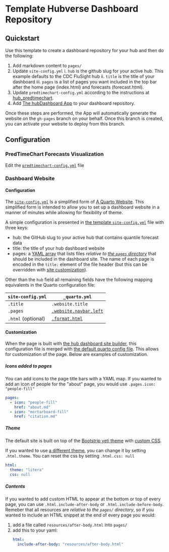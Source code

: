 # Template Hubverse Dashboard Repository

## Quickstart

Use this template to create a dashboard repository for your hub and then do
the following:

1. Add markdown content to `pages/`
2. Update `site-config.yml`
    i. `hub` is the github slug for your active hub. This example defaults to the CDC FluSight hub
    ii. `title` is the title of your dashboard
    iii. `pages` is a list of pages you want included in the top bar after the home page (index.html) and forecasts (forecast.html).
3. Update `predtimechart-config.yml` according to the instructions at [hub_predtimechart](https://github.com/hubverse-org/hub-dashboard-predtimechart/tree/main?tab=readme-ov-file#required-hub-configuration).
4. Add [The hubDashboard App](https://github.com/apps/hubDashboard) to your dashboard repository.

Once these steps are performed, the App will automatically generate the website on the `gh-pages` branch on your behalf. Once this branch is created, you can activate your website to deploy from this branch.


## Configuration


### PredTimeChart Forecasts Visualization

Edit the [`predtimechart-config.yml`](predtimechart-config.yml) file

### Dashboard Website

#### Configuration

The [`site-config.yml`](site-config.yml) Is a simplified form of [A Quarto Website](https://quarto.org/docs/websites/#config-file). This simplified form is intended to allow you to set up a dashboard website in a manner of minutes while allowing for flexibility of theme.

A simple configuration is presented in [the template `site-config.yml`](https://github.com/hubverse-org/hub-dashboard-template/blob/main/site-config.yml) file
with three keys:

 - hub: the GitHub slug to your active hub that contains quantile forecast data
 - title: the title of your hub dashboard website
 - pages: a [YAML array](https://www.commonwl.org/user_guide/topics/yaml-guide.html#arrays) that lists files _relative to [the `pages` directory](pages/)_ that should be included in the dashboard site. The name of each page is encoded in the `title:` element of the file header (but this can be overridden with [site customization](#customization)).

Other than the `hub` field all remaining fields have the following mapping equivalents in the Quarto configuration file:

| `site-config.yml`  | `_quarto.yml` |
| ------------------ | ------------- |
| `.title`           | `.website.title` |
| `.pages`           | [`.website.navbar.left`](https://quarto.org/docs/websites/website-navigation.html#top-navigation) |
| `.html` (optional) | [`.format.html`](https://quarto.org/docs/reference/formats/html.html#format-options) |

#### Customization

When the page is built with [the hub dashboard site builder](https://github.com/hubverse-org/hub-dash-site-builder), this configuration file is merged with [the default quarto config file](https://github.com/hubverse-org/hub-dash-site-builder/blob/main/static/_quarto.yml). This allows for customization of the page. Below
are examples of customization.

##### Icons added to pages

You can add icons to the page title bars with a YAML map. If you wanted to add an icon of people for the "about" page, you would use `.pages.icon: "people-fill"`

```yaml
pages:
  - icon: "people-fill"
    href: "about.md"
  - icon: "mortarboard-fill"
    href: "citation.md"
```

##### Theme

The default site is built on top of the [Bootstrip yeti theme](https://bootswatch.com/yeti/) with [custom CSS](https://github.com/hubverse-org/hub-dash-site-builder/blob/main/static/resources/css/styles.css).

If you wanted to use [a different theme](https://quarto.org/docs/output-formats/html-themes.html), you can change it by setting `.html.theme`. You can reset the css by setting `.html.css: null`

```yaml
html:
  theme: "litera"
  css: null
```

##### Contents

If you wanted to add custom HTML to appear at the bottom or top of every page,
you can use `.html.include-after-body` or `.html.include-before-body`. Remeber
that all resources are _relative to the `pages/` directory_, so if you wanted
to include an HTML snippet at the end of every page you would:

1. add a file called `resources/after-body.html` into `pages/`
2. add this to your yaml:
   ```yaml
   html:
     include-after-body: "resources/after-body.html"
   ```
